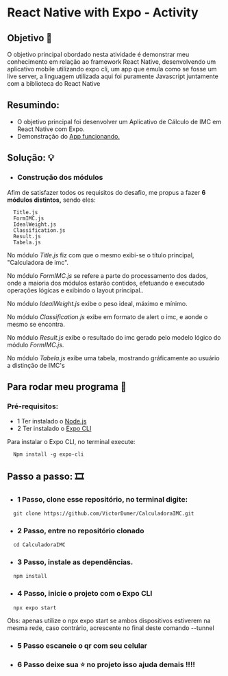 # React Native with Expo - Activity
## Objetivo 🎯
<p> O objetivo principal obordado nesta atividade é demonstrar meu conhecimento em relação ao framework React Native, desenvolvendo um aplicativo mobile utilizando expo cli, um app que emula como se fosse um live server, a linguagem utilizada aqui foi puramente Javascript juntamente com a biblioteca do React Native<p>

  ## Resumindo:
- O objetivo principal foi desenvolver um Aplicativo de Cálculo de IMC em React Native com Expo.
- Demonstração do <span>[App funcionando.](https://youtube.com/shorts/_0mhCpxnatI) </span>

## Solução: 💡
- ### <strong>Construção dos módulos </strong>
<p>
  Afim de satisfazer todos os requisitos do desafio, me propus a fazer <strong> 6  módulos distintos,</strong> sendo eles:
  
  ```
    Title.js
    FormIMC.js
    IdealWeight.js
    Classification.js
    Result.js
    Tabela.js
  ```

  No módulo _Title.js_ fiz com que o mesmo exibi-se o título principal, "Calculadora de imc".
  
  No módulo _FormIMC.js_  se refere a parte do processamento dos dados, onde a maioria dos módulos estarão contidos, efetuando e executado operações lógicas e exibindo o layout principal..
  
  No módulo _IdealWeight.js_ exibe o peso ideal, máximo e mínimo.
  
  No módulo _Classification.js_ exibe em formato de alert o imc, e aonde o mesmo se encontra.
  
  No módulo _Result.js_ exibe o resultado do imc gerado pelo modelo lógico do módulo _FormIMC.js_.
  
  No módulo _Tabela.js_ exibe uma tabela, mostrando gráficamente ao usuário a distinção de IMC's
</p>

## Para rodar meu programa 💾
### Pré-requisitos:
- 1 Ter instalado o [Node.js](https://nodejs.org/pt)
- 2 Ter instalado o [Expo CLI](https://expo.dev/)
<p> Para instalar o Expo CLI, no terminal execute:</p>

```
  Npm install -g expo-cli
```

## Passo a passo: 🎞
- ### 1 Passo, clone esse repositório, no terminal digite:

```
  git clone https://github.com/VictorDumer/CalculadoraIMC.git
```
- ### 2 Passo, entre no repositório clonado
```
  cd CalculadoraIMC
```

- ### 3 Passo, instale as dependências.

```
  npm install
```
  
- ### 4 Passo, inicie o projeto com o Expo CLI

```
  npx expo start
```
  <p>
     Obs: apenas utilize o npx expo start se ambos dispositivos estiverem na mesma rede, caso contrário, acrescente no final deste comando --tunnel
  </p>

- ### 5 Passo escaneie o qr com seu celular

- ### 6 Passo deixe sua ⭐ no projeto isso ajuda demais !!!!
